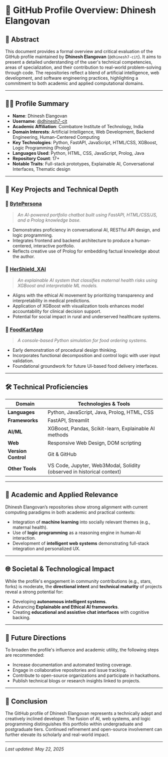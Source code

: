 # 📘 GitHub Profile Overview: Dhinesh Elangovan

## 📌 Abstract

This document provides a formal overview and critical evaluation of the GitHub profile maintained by **Dhinesh Elangovan** (`@dhinesh7-cit`). It aims to present a detailed understanding of the user's technical competencies, areas of specialization, and their contribution to real-world problem-solving through code. The repositories reflect a blend of artificial intelligence, web development, and software engineering practices, highlighting a commitment to both academic and applied computational domains.

---

## 👨‍💻 Profile Summary

- **Name**: Dhinesh Elangovan  
- **Username**: [@dhinesh7-cit](https://github.com/dhinesh7-cit)  
- **Academic Affiliation**: Coimbatore Institute of Technology, India  
- **Domain Interests**: Artificial Intelligence, Web Development, Backend Engineering, Human-Centered Computing  
- **Key Technologies**: Python, FastAPI, JavaScript, HTML/CSS, XGBoost, Logic Programming (Prolog)  
- **Languages Used**: Python, HTML, CSS, JavaScript, Prolog, Java  
- **Repository Count**: 17+  
- **Notable Traits**: Full-stack prototypes, Explainable AI, Conversational Interfaces, Thematic design  

---

## 🧠 Key Projects and Technical Depth

### 🔹 [BytePersona](https://github.com/dhinesh7-cit/BytePersona)

> *An AI-powered portfolio chatbot built using FastAPI, HTML/CSS/JS, and a Prolog knowledge base.*

- Demonstrates proficiency in conversational AI, RESTful API design, and logic programming.
- Integrates frontend and backend architecture to produce a human-centered, interactive portfolio.
- Reflects creative use of Prolog for embedding factual knowledge about the author.

### 🔹 [HerShield_XAI](https://github.com/dhinesh7-cit/HerShield_XAI)

> *An explainable AI system that classifies maternal health risks using XGBoost and interpretable ML models.*

- Aligns with the ethical AI movement by prioritizing transparency and interpretability in medical predictions.
- Application of XGBoost with visualization tools enhances model accountability for clinical decision support.
- Potential for social impact in rural and underserved healthcare systems.

### 🔹 [FoodKartApp](https://github.com/dhinesh7-cit/FoodKartApp)

> *A console-based Python simulation for food ordering systems.*

- Early demonstration of procedural design thinking.
- Incorporates functional decomposition and control logic with user input validation.
- Foundational groundwork for future UI-based food delivery interfaces.

---

## 🛠️ Technical Proficiencies

| Domain | Technologies & Tools |
|-------|-----------------------|
| **Languages** | Python, JavaScript, Java, Prolog, HTML, CSS |
| **Frameworks** | FastAPI, Streamlit |
| **AI/ML** | XGBoost, Pandas, Scikit-learn, Explainable AI methods |
| **Web** | Responsive Web Design, DOM scripting |
| **Version Control** | Git & GitHub |
| **Other Tools** | VS Code, Jupyter, Web3Modal, Solidity (observed in historical context) |

---

## 🧾 Academic and Applied Relevance

Dhinesh Elangovan’s repositories show strong alignment with current computing paradigms in both academic and practical contexts:

- Integration of **machine learning** into socially relevant themes (e.g., maternal health).
- Use of **logic programming** as a reasoning engine in human-AI interaction.
- Development of **intelligent web systems** demonstrating full-stack integration and personalized UX.

---

## 🌐 Societal & Technological Impact

While the profile's engagement in community contributions (e.g., stars, forks) is moderate, the **directional intent** and **technical maturity** of projects reveal a strong potential for:

- Developing **autonomous intelligent systems**.
- Advancing **Explainable and Ethical AI frameworks**.
- Creating **educational and assistive chat interfaces** with cognitive backing.

---

## 🧭 Future Directions

To broaden the profile's influence and academic utility, the following steps are recommended:

- Increase documentation and automated testing coverage.
- Engage in collaborative repositories and issue tracking.
- Contribute to open-source organizations and participate in hackathons.
- Publish technical blogs or research insights linked to projects.

---

## 🏁 Conclusion

The GitHub profile of Dhinesh Elangovan represents a technically adept and creatively inclined developer. The fusion of AI, web systems, and logic programming distinguishes this portfolio within undergraduate and postgraduate tiers. Continued refinement and open-source involvement can further elevate its scholarly and real-world impact.

---

*Last updated: May 22, 2025*
